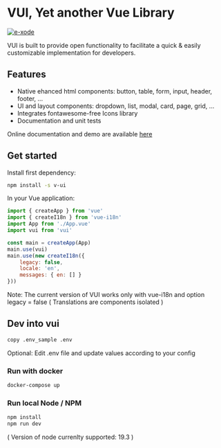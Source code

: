 # VUI, Yet another Vue Library

[![e-xode](https://circleci.com/gh/e-xode/v-ui/tree/master.svg?style=svg&circle-token=76e9a4cf9b8fac35afc86bbb505025a5216cc457)](https://circleci.com/gh/e-xode/v-ui/?branch=master&circle-token=76e9a4cf9b8fac35afc86bbb505025a5216cc457)

VUI is built to provide open functionality to facilitate a quick & easily customizable implementation for developers.

## Features
- Native ehanced html components: button, table, form, input, header, footer, ...
- UI and layout components: dropdown, list, modal, card, page, grid, ...
- Integrates fontawesome-free Icons library
- Documentation and unit tests

Online documentation and demo are available [here](https://vui.e-xode.net/)

## Get started

Install first dependency:
```sh
npm install -s v-ui
```

In your Vue application:
```javascript
import { createApp } from 'vue'
import { createI18n } from 'vue-i18n'
import App from './App.vue'
import vui from 'vui'

const main = createApp(App)
main.use(vui)
main.use(new createI18n({
    legacy: false,
    locale: 'en',
    messages: { en: [] }
}))
```

Note: The current version of VUI works only with vue-i18n and option legacy = false
( Translations are components isolated )

## Dev into vui
```sh
copy .env_sample .env
```
Optional: Edit .env file and update values according to your config

### Run with docker
```sh
docker-compose up
```

### Run local Node / NPM
```sh
npm install
npm run dev
```
( Version of node currenlty supported: 19.3 )
